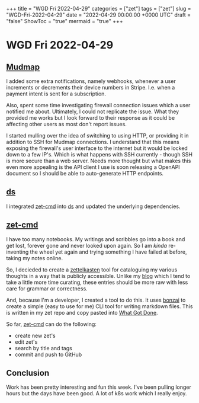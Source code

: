+++
title = "WGD Fri 2022-04-29"
categories = ["zet"]
tags = ["zet"]
slug = "WGD-Fri-2022-04-29"
date = "2022-04-29 00:00:00 +0000 UTC"
draft = "false"
ShowToc = "true"
mermaid = "true"
+++

# WGD Fri 2022-04-29

## [Mudmap](https://mudmap.io)

I added some extra notifications, namely webhooks, whenever a user
increments or decrements their device numbers in Stripe. I.e. when 
a payment intent is sent for a subscription. 

Also, spent some time investigating firewall connection issues which 
a user notified me about. Ultimately, I could not replicate the issue. 
What they provided me works but I look forward to their response as 
it could be affecting other users as most don't report issues.

I started mulling over the idea of switching to using HTTP, or 
providing it in addition to SSH for Mudmap connections. I understand
that this means exposing the firewall's user interface to the internet
but it would be locked down to a few IP's. Which is what happens with 
SSH currently - though SSH is more secure than a web server. Needs 
more thought but what makes this even more appealing is the API client 
I use is soon releasing a OpenAPI document so I should be able to 
auto-generate HTTP endpoints.

## [ds]

I integrated [zet-cmd] into [ds] and updated the underlying dependencies. 

## [zet-cmd]

I have too many notebooks. My writings and scribbles go into a book
and get lost, forever gone and never looked upon again. So I am 
*kinda* re-inventing the wheel yet again and trying something I
have failed at before, taking my notes online.

So, I decieded to create a [zettelkasten] tool for cataloguing my 
various thoughts in a way that is publicly accessible. Unlike my 
[blog](https://danielms.site) which I tend to take a little more
time curating, these entries should be more raw with less care for 
grammar or correctness. 

And, because I'm a developer, I created a tool to do this. It uses
[bonzai] to create a simple (easy to use for me) CLI tool for writing 
markdown files. This is written in my zet repo and copy pasted into 
[What Got Done](https://whatgotdone.com).

So far, [zet-cmd] can do the following:

- create new zet's 
- edit zet's 
- search by title and tags 
- commit and push to GitHub 

## Conclusion

Work has been pretty interesting and fun this week. I've been pulling
longer hours but the days have been good. A lot of k8s work which I
really enjoy.

[zettelkasten]: https://luhmann.surge.sh
[bonzai]: https://github.com/rwxrob/bonzai
[zet-cmd]: https://github.com/zet-cmd
[ds]: https://github.com/danielmichaels/ds
